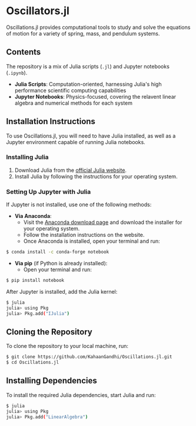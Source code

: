 # Oscillators.jl
Oscillations.jl provides computational tools to study and solve the equations of motion for a variety of spring, mass, and pendulum systems.

## Contents
The repository is a mix of Julia scripts (`.jl`) and Jupyter notebooks (`.ipynb`).
- **Julia Scripts**: Computation-oriented, harnessing Julia's high performance scientific computing capabilities
- **Jupyter Notebooks**: Physics-focused, covering the relavent linear algebra and numerical methods for each system

## Installation Instructions
To use Oscillations.jl, you will need to have Julia installed, as well as a Jupyter environment capable of running Julia notebooks.

### Installing Julia

1. Download Julia from the [official Julia website](https://julialang.org/downloads/).
2. Install Julia by following the instructions for your operating system.

### Setting Up Jupyter with Julia

If Jupyter is not installed, use one of the following methods:

- **Via Anaconda**:
  - Visit the [Anaconda download page](https://www.anaconda.com/products/individual) and download the installer for your operating system.
  - Follow the installation instructions on the website.
  - Once Anaconda is installed, open your terminal and run:
```bash
$ conda install -c conda-forge notebook
```

- **Via pip** (if Python is already installed):
  - Open your terminal and run:
```bash
$ pip install notebook
```

After Jupyter is installed, add the Julia kernel:
```bash
$ julia
julia> using Pkg
julia> Pkg.add("IJulia")
```

## Cloning the Repository

To clone the repository to your local machine, run:

```bash
$ git clone https://github.com/KahaanGandhi/Oscillations.jl.git
$ cd Oscillations.jl
```

## Installing Dependencies

To install the required Julia dependencies, start Julia and run:

```bash
$ julia
julia> using Pkg
julia> Pkg.add("LinearAlgebra")
```




